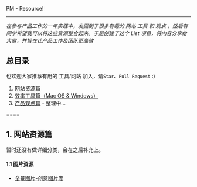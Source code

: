 PM - Resource!

----

*在参与产品工作的一年实践中，发掘到了很多有趣的 网站 工具 和 观点 ，然后有同学希望我可以将这些资源整合起来。于是创建了这个 List 项目，将内容分享给大家，并旨在让产品工作及团队更高效*

## 总目录

也欢迎大家推荐有用的 工具/网站 加入，请`Star`、`Pull Request`  :)

1. [网站资源篇]()
2. [效率工具篇（Mac OS & Windows）]()
3. [产品观点篇]() - 整理中...

====

## 1. 网站资源篇 

暂时还没有做详细分类，会在之后补充上。

#### 1.1 图片资源

+   [全景图片-创意图片库](http://www.quanjing.com/)
